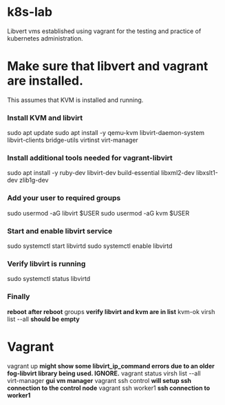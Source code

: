 # k8s-lab
Libvert vms established using vagrant for the testing and practice of kubernetes administration. 

# Make sure that libvert and vagrant are installed.
This assumes that KVM is installed and running.

### Install KVM and libvirt
sudo apt update
sudo apt install -y qemu-kvm libvirt-daemon-system libvirt-clients bridge-utils virtinst virt-manager

### Install additional tools needed for vagrant-libvirt
sudo apt install -y ruby-dev libvirt-dev build-essential libxml2-dev libxslt1-dev zlib1g-dev

### Add your user to required groups
sudo usermod -aG libvirt $USER
sudo usermod -aG kvm $USER

### Start and enable libvirt service
sudo systemctl start libvirtd
sudo systemctl enable libvirtd

### Verify libvirt is running
sudo systemctl status libvirtd

### Finally
**reboot** 
**after reboot** 
groups 
**verify libvirt and kvm are in list** 
kvm-ok 
virsh list --all 
**should be empty** 


# Vagrant
vagrant up              **might show some libvirt_ip_command errors due to an older fog-libvirt library being used. IGNORE.**
vagrant status
virsh list --all        
virt-manager            **gui vm manager**
vagrant ssh control     **will setup ssh connection to the control node**
vagrant ssh worker1     **ssh connection to worker1**
